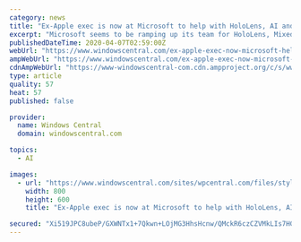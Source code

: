 ```yaml
---
category: news
title: "Ex-Apple exec is now at Microsoft to help with HoloLens, AI and more"
excerpt: "Microsoft seems to be ramping up its team for HoloLens, Mixed Reality, and AI. Bloomberg is breaking the news that Ruben Caballero is now corporate vice president, Hardware Design & Technology at Microsoft, according to his updated LinkedIn page. Caballero worked for Apple until early 2019, where he had been focusing on wireless tech."
publishedDateTime: 2020-04-07T02:59:00Z
webUrl: "https://www.windowscentral.com/ex-apple-exec-now-microsoft-help-hololens-ai-and-more"
ampWebUrl: "https://www.windowscentral.com/ex-apple-exec-now-microsoft-help-hololens-ai-and-more?amp"
cdnAmpWebUrl: "https://www-windowscentral-com.cdn.ampproject.org/c/s/www.windowscentral.com/ex-apple-exec-now-microsoft-help-hololens-ai-and-more?amp"
type: article
quality: 57
heat: 57
published: false

provider:
  name: Windows Central
  domain: windowscentral.com

topics:
  - AI

images:
  - url: "https://www.windowscentral.com/sites/wpcentral.com/files/styles/large/public/field/image/2015/10/HoloLens-hero-new.jpg?itok=rLRANJrw"
    width: 800
    height: 600
    title: "Ex-Apple exec is now at Microsoft to help with HoloLens, AI and more"

secured: "Xi519JPC8ubeP/GXWNTx1+7Qkwn+LOjMG3HhsHcnw/QMckR6czCZVMkLIs7HGNi7JUi8Wo6OW8y59HW6/Vt2FSaX+wTe0lUawBmvqzm6KoVpuSqP+JONNwKH+Isneciy4IbqMexmv70TbHyFFDFY1BBtk9hkksXKuDHro8YOVa6sHaIwjl/Ur1qfmwdBFqlviNrR0qdXhfD/4dRsOtLe56uKORUPGQURXroAO8oVKvSmeHLttpY5RYZ0Rb1PMmTu8+Sr9fsd3PZ7PYRKZxUYoSODdJO/qNQx0Tii61oQlZ1u0bgS+8aIeTBraoD2yk+l;0eMTFsC9KxxobeNhcDhvZg=="
---
```


